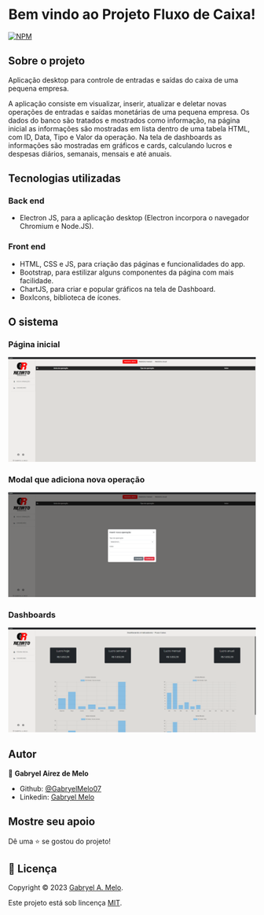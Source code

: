 <h1  align="center">Bem vindo ao Projeto Fluxo de Caixa!</h1>
<p display="inline-block">

[![NPM](https://img.shields.io/npm/l/react)](https://github.com/GabryelMelo07/fluxo-caixa-electron/blob/main/LICENSE) 
 
</p>

## Sobre o projeto
Aplicação desktop para controle de entradas e saídas do caixa de uma pequena empresa.

A aplicação consiste em visualizar, inserir, atualizar e deletar novas operações de entradas e saídas monetárias de uma pequena empresa.
Os dados do banco são tratados e mostrados como informação, na página inicial as informações são mostradas em lista dentro de uma tabela HTML, com ID, Data, Tipo e Valor da operação. Na tela de dashboards as informações são mostradas em gráficos e cards, calculando lucros e despesas diários, semanais, mensais e até anuais.

## Tecnologias utilizadas
### Back end
* Electron JS, para a aplicação desktop (Electron incorpora o navegador Chromium e Node.JS).
### Front end
* HTML, CSS e JS, para criação das páginas e funcionalidades do app.
* Bootstrap, para estilizar alguns componentes da página com mais facilidade.
* ChartJS, para criar e popular gráficos na tela de Dashboard.
* BoxIcons, biblioteca de ícones.

## O sistema
### Página inicial
![Página inicial do app](https://github.com/GabryelMelo07/fluxo-caixa-electron/blob/main/imgs/Pagina%20inicial.png)

### Modal que adiciona nova operação
![Modal que adiciona nova operação](https://github.com/GabryelMelo07/fluxo-caixa-electron/blob/main/imgs/Nova%20opera%C3%A7%C3%A3o%20modal.png)

### Dashboards
![Modal que adiciona nova operação](https://github.com/GabryelMelo07/fluxo-caixa-electron/blob/main/imgs/Dashboard.png)

## Autor
👤 **Gabryel Airez de Melo**

* Github: [@GabryelMelo07](https://github.com/GabryelMelo07)
* Linkedin: [Gabryel Melo](https://www.linkedin.com/in/gabryel-melo-232488240/)

## Mostre seu apoio
Dê uma ⭐️ se gostou do projeto!

## 📝 Licença
Copyright © 2023 [Gabryel A. Melo](https://github.com/GabryelMelo07).<br />

Este projeto está sob lincença [MIT](https://github.com/GabryelMelo07/fluxo-caixa-electron/blob/main/LICENSE).
